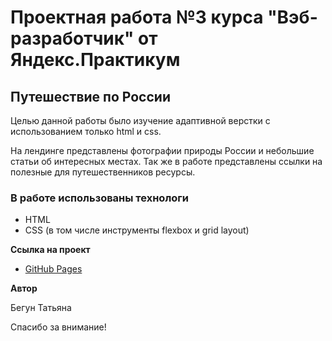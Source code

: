 # Проектная работа №3 курса "Вэб-разработчик" от Яндекс.Практикум

## Путешествие по России

Целью данной работы было изучение адаптивной верстки с использованием только html и css. 

На лендинге представлены фотографии природы России и небольшие статьи об интересных местах. Так же в работе представлены ссылки на полезные для путешественников ресурсы.

### В работе использованы технологи
* HTML
* CSS (в том числе инструменты flexbox и grid layout)

**Ссылка на проект**

* [GitHub Pages](https://tatianabgn.github.io/russian-travel/)

**Автор**

Бегун Татьяна


Спасибо за внимание!
